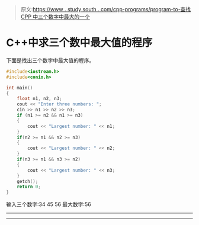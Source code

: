 > 原文:[https://www . study south . com/cpp-programs/program-to-查找 CPP 中三个数字中最大的一个](https://www.studytonight.com/cpp-programs/program-to-find-greatest-of-three-numbers-in-cpp)

# C++中求三个数中最大值的程序

下面是找出三个数字中最大值的程序。

```cpp
#include<iostream.h>
#include<conio.h>

int main()
{
    float n1, n2, n3;
    cout << "Enter three numbers: ";
    cin >> n1 >> n2 >> n3;
    if (n1 >= n2 && n1 >= n3)
    {
        cout << "Largest number: " << n1;
    }
    if(n2 >= n1 && n2 >= n3)
    {
        cout << "Largest number: " << n2;
    }
    if(n3 >= n1 && n3 >= n2)
    {
        cout << "Largest number: " << n3;
    }
    getch();
    return 0;
} 
```

输入三个数字:34 45 56
最大数字:56

* * *

* * *
